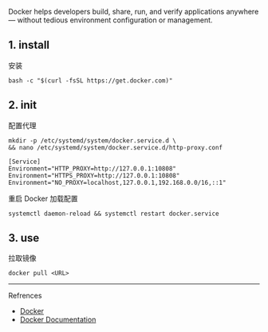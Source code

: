 Docker helps developers build, share, run, and verify applications anywhere — without tedious environment configuration or management.

## 1. install

安装

```
bash -c "$(curl -fsSL https://get.docker.com)"
```

## 2. init

配置代理

```
mkdir -p /etc/systemd/system/docker.service.d \
&& nano /etc/systemd/system/docker.service.d/http-proxy.conf
```

```
[Service]
Environment="HTTP_PROXY=http://127.0.0.1:10808"
Environment="HTTPS_PROXY=http://127.0.0.1:10808"
Environment="NO_PROXY=localhost,127.0.0.1,192.168.0.0/16,::1"
```

重启 Docker 加载配置

```
systemctl daemon-reload && systemctl restart docker.service
```

## 3. use

拉取镜像

```
docker pull <URL>
```

---

Refrences

- [Docker](https://www.docker.com/)
- [Docker Documentation](https://docs.docker.com/)
